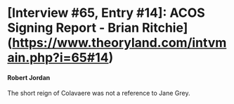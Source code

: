 # [Interview #65, Entry #14]: ACOS Signing Report - Brian Ritchie](https://www.theoryland.com/intvmain.php?i=65#14)

#### Robert Jordan

The short reign of Colavaere was not a reference to Jane Grey.


